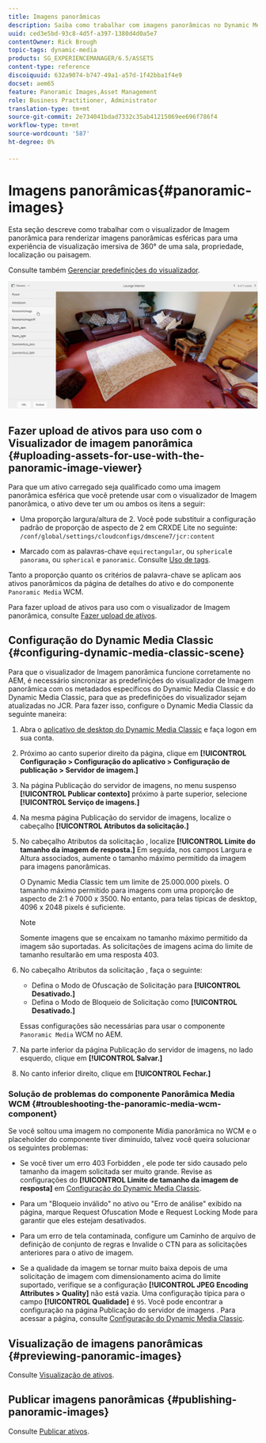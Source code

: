```yaml
---
title: Imagens panorâmicas
description: Saiba como trabalhar com imagens panorâmicas no Dynamic Media.
uuid: ced3e5bd-93c8-4d5f-a397-1380d4d0a5e7
contentOwner: Rick Brough
topic-tags: dynamic-media
products: SG_EXPERIENCEMANAGER/6.5/ASSETS
content-type: reference
discoiquuid: 632a9074-b747-49a1-a57d-1f42bba1f4e9
docset: aem65
feature: Panoramic Images,Asset Management
role: Business Practitioner, Administrator
translation-type: tm+mt
source-git-commit: 2e734041bdad7332c35ab41215069ee696f786f4
workflow-type: tm+mt
source-wordcount: '587'
ht-degree: 0%

---
```



# Imagens panorâmicas{#panoramic-images}

Esta seção descreve como trabalhar com o visualizador de Imagem panorâmica para renderizar imagens panorâmicas esféricas para uma experiência de visualização imersiva de 360° de uma sala, propriedade, localização ou paisagem.

Consulte também [Gerenciar predefinições do visualizador](/help/assets/managing-viewer-presets.md).

![panorâmica-imagem2](assets/panoramic-image2.png)

## Fazer upload de ativos para uso com o Visualizador de imagem panorâmica {#uploading-assets-for-use-with-the-panoramic-image-viewer}

Para que um ativo carregado seja qualificado como uma imagem panorâmica esférica que você pretende usar com o visualizador de Imagem panorâmica, o ativo deve ter um ou ambos os itens a seguir:

* Uma proporção largura/altura de 2.
Você pode substituir a configuração padrão de proporção de aspecto de 2 em CRXDE Lite no seguinte:
   `/conf/global/settings/cloudconfigs/dmscene7/jcr:content`

* Marcado com as palavras-chave `equirectangular`, ou `spherical`e `panorama`, ou `spherical` e `panoramic`. Consulte [Uso de tags](/help/sites-authoring/tags.md).

Tanto a proporção quanto os critérios de palavra-chave se aplicam aos ativos panorâmicos da página de detalhes do ativo e do componente `Panoramic Media` WCM.

Para fazer upload de ativos para uso com o visualizador de Imagem panorâmica, consulte [Fazer upload de ativos](/help/assets/manage-assets.md#uploading-assets).

## Configuração do Dynamic Media Classic {#configuring-dynamic-media-classic-scene}

Para que o visualizador de Imagem panorâmica funcione corretamente no AEM, é necessário sincronizar as predefinições do visualizador de Imagem panorâmica com os metadados específicos do Dynamic Media Classic e do Dynamic Media Classic, para que as predefinições do visualizador sejam atualizadas no JCR. Para fazer isso, configure o Dynamic Media Classic da seguinte maneira:

1. Abra o [aplicativo de desktop do Dynamic Media Classic](https://experienceleague.adobe.com/docs/dynamic-media-classic/using/getting-started/signing-out.html#getting-started) e faça logon em sua conta.

1. Próximo ao canto superior direito da página, clique em **[!UICONTROL Configuração > Configuração do aplicativo > Configuração de publicação > Servidor de imagem.]**
1. Na página Publicação do servidor de imagens, no menu suspenso **[!UICONTROL Publicar contexto]** próximo à parte superior, selecione **[!UICONTROL Serviço de imagens.]**

1. Na mesma página Publicação do servidor de imagens, localize o cabeçalho **[!UICONTROL Atributos da solicitação.]**
1. No cabeçalho Atributos da solicitação , localize **[!UICONTROL Limite do tamanho da imagem de resposta.]** Em seguida, nos campos Largura e Altura associados, aumente o tamanho máximo permitido da imagem para imagens panorâmicas.

   O Dynamic Media Classic tem um limite de 25.000.000 pixels. O tamanho máximo permitido para imagens com uma proporção de aspecto de 2:1 é 7000 x 3500. No entanto, para telas típicas de desktop, 4096 x 2048 pixels é suficiente.

   >[!NOTE]
   >
   >Somente imagens que se encaixam no tamanho máximo permitido da imagem são suportadas. As solicitações de imagens acima do limite de tamanho resultarão em uma resposta 403.

1. No cabeçalho Atributos da solicitação , faça o seguinte:

   * Defina o Modo de Ofuscação de Solicitação para **[!UICONTROL Desativado.]**
   * Defina o Modo de Bloqueio de Solicitação como **[!UICONTROL Desativado.]**

   Essas configurações são necessárias para usar o componente `Panoramic Media` WCM no AEM.

1. Na parte inferior da página Publicação do servidor de imagens, no lado esquerdo, clique em **[!UICONTROL Salvar.]**

1. No canto inferior direito, clique em **[!UICONTROL Fechar.]**

### Solução de problemas do componente Panorâmica Media WCM {#troubleshooting-the-panoramic-media-wcm-component}

Se você soltou uma imagem no componente Mídia panorâmica no WCM e o placeholder do componente tiver diminuído, talvez você queira solucionar os seguintes problemas:

* Se você tiver um erro 403 Forbidden , ele pode ter sido causado pelo tamanho da imagem solicitada ser muito grande. Revise as configurações do **[!UICONTROL Limite de tamanho da imagem de resposta]** em [Configuração do Dynamic Media Classic](/help/assets/panoramic-images.md#configuring-dynamic-media-classic-scene).

* Para um &quot;Bloqueio inválido&quot; no ativo ou &quot;Erro de análise&quot; exibido na página, marque Request Ofuscation Mode e Request Locking Mode para garantir que eles estejam desativados.
* Para um erro de tela contaminada, configure um Caminho de arquivo de definição de conjunto de regras e Invalide o CTN para as solicitações anteriores para o ativo de imagem.
* Se a qualidade da imagem se tornar muito baixa depois de uma solicitação de imagem com dimensionamento acima do limite suportado, verifique se a configuração **[!UICONTROL JPEG Encoding Attributes > Quality]** não está vazia. Uma configuração típica para o campo **[!UICONTROL Qualidade]** é `95`. Você pode encontrar a configuração na página Publicação do servidor de imagens . Para acessar a página, consulte [Configuração do Dynamic Media Classic](/help/assets/panoramic-images.md#configuring-dynamic-media-classic-scene).

## Visualização de imagens panorâmicas {#previewing-panoramic-images}

Consulte [Visualização de ativos](/help/assets/previewing-assets.md).

## Publicar imagens panorâmicas {#publishing-panoramic-images}

Consulte [Publicar ativos](/help/assets/publishing-dynamicmedia-assets.md).
